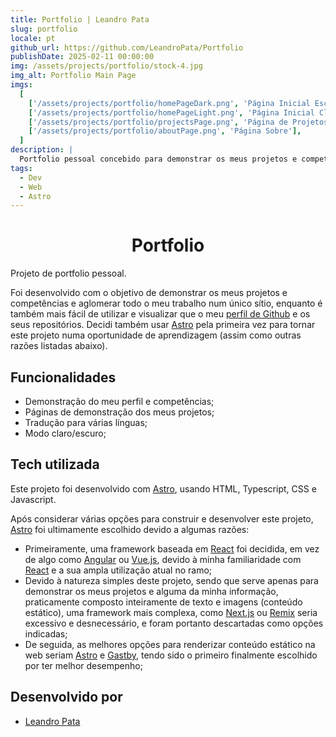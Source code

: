 ```yaml
---
title: Portfolio | Leandro Pata
slug: portfolio
locale: pt
github_url: https://github.com/LeandroPata/Portfolio
publishDate: 2025-02-11 00:00:00
img: /assets/projects/portfolio/stock-4.jpg
img_alt: Portfolio Main Page
imgs:
  [
    ['/assets/projects/portfolio/homePageDark.png', 'Página Inicial Escura'],
    ['/assets/projects/portfolio/homePageLight.png', 'Página Inicial Clara'],
    ['/assets/projects/portfolio/projectsPage.png', 'Página de Projetos'],
    ['/assets/projects/portfolio/aboutPage.png', 'Página Sobre'],
  ]
description: |
  Portfolio pessoal concebido para demonstrar os meus projetos e competências
tags:
  - Dev
  - Web
  - Astro
---
```


<h1 style='text-align: center;'>Portfolio</h1>

Projeto de portfolio pessoal.

Foi desenvolvido com o objetivo de demonstrar os meus projetos e competências e aglomerar todo o meu trabalho num único sítio, enquanto é também mais fácil de utilizar e visualizar que o meu <a href='https://github.com/LeandroPata' target=_blank>perfil de Github</a> e os seus repositórios.
Decidi também usar <a href="https://astro.build/" target=_blank>Astro</a> pela primeira vez para tornar este projeto numa oportunidade de aprendizagem (assim como outras razões listadas abaixo).

## Funcionalidades

- Demonstração do meu perfil e competências;
- Páginas de demonstração dos meus projetos;
- Tradução para várias línguas;
- Modo claro/escuro;

<!-- <p align='middle'>
  <img align='top' src='/src/assets/projects/portfolio/homePageDark.png' alt = 'HomePageDark' width=190>
  <img align='top' src='/src/assets/projects/portfolio/homePageLight.png' alt = 'HomePageLight' width=190>
  <img align='top' src='/src/assets/projects/portfolio/projectsPage.png' alt = 'ProjectsPage' width=190>
  <img align='top' src='/src/assets/projects/portfolio/aboutPage.png' alt = 'AboutPage' width=190>
</p> -->

## Tech utilizada

Este projeto foi desenvolvido com <a href="https://astro.build/" target=_blank>Astro</a>, usando HTML, Typescript, CSS e Javascript.

Após considerar várias opções para construir e desenvolver este projeto, <a href="https://astro.build/" target=_blank>Astro</a> foi ultimamente escolhido devido a algumas razões:

- Primeiramente, uma framework baseada em <a href="https://react.dev/" target=_blank>React</a> foi decidida, em vez de algo como <a href="https://angular.dev/" target=_blank>Angular</a> ou <a href="https://vuejs.org/" target=_blank>Vue.js</a>, devido à minha familiaridade com <a href="https://react.dev/" target=_blank>React</a> e a sua ampla utilização atual no ramo;
- Devido à natureza simples deste projeto, sendo que serve apenas para demonstrar os meus projetos e alguma da minha informação, praticamente composto inteiramente de texto e imagens (conteúdo estático), uma framework mais complexa, como <a href="https://nextjs.org/" target=_blank>Next.js</a> ou <a href="https://remix.run/" target=_blank>Remix</a> seria excessivo e desnecessário, e foram portanto descartadas como opções indicadas;
- De seguida, as melhores opções para renderizar conteúdo estático na web seriam <a href="https://astro.build/" target=_blank>Astro</a> e <a href="https://www.gatsbyjs.com/" target=_blank>Gastby</a>, tendo sido o primeiro finalmente escolhido por ter melhor desempenho;

## Desenvolvido por

- [Leandro Pata](/about/)
